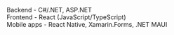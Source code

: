 Backend - C#/.NET, ASP.NET    
Frontend - React (JavaScript/TypeScript)  
Mobile apps - React Native, Xamarin.Forms, .NET MAUI  
